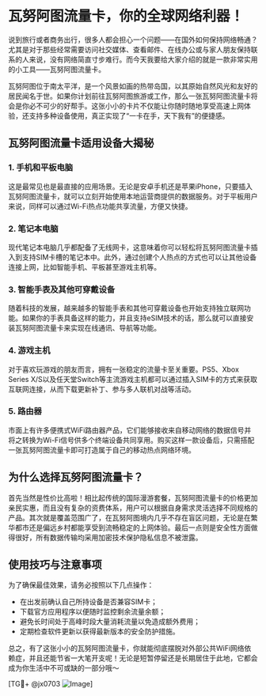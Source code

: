 # 瓦努阿图流量卡，你的全球网络利器！

说到旅行或者商务出行，很多人都会担心一个问题——在国外如何保持网络畅通？尤其是对于那些经常需要访问社交媒体、查看邮件、在线办公或与家人朋友保持联系的人来说，没有网络简直寸步难行。而今天我要给大家介绍的就是一款非常实用的小工具——瓦努阿图流量卡。

瓦努阿图位于南太平洋，是一个风景如画的热带岛国，以其原始自然风光和友好的居民闻名于世。如果你计划前往瓦努阿图旅游或工作，那么一张瓦努阿图流量卡将会是你必不可少的好帮手。这张小小的卡片不仅能让你随时随地享受高速上网体验，还支持多种设备使用，真正实现了“一卡在手，天下我有”的便捷感。

## 瓦努阿图流量卡适用设备大揭秘

### 1. 手机和平板电脑
这是最常见也是最直接的应用场景。无论是安卓手机还是苹果iPhone，只要插入瓦努阿图流量卡，就可以立刻开始使用本地运营商提供的数据服务。对于平板用户来说，同样可以通过Wi-Fi热点功能共享流量，方便又快捷。

### 2. 笔记本电脑
现代笔记本电脑几乎都配备了无线网卡，这意味着你可以轻松将瓦努阿图流量卡插入到支持SIM卡槽的笔记本中。此外，通过创建个人热点的方式也可以让其他设备连接上网，比如智能手机、平板甚至游戏主机等。

### 3. 智能手表及其他可穿戴设备
随着科技的发展，越来越多的智能手表和其他可穿戴设备也开始支持独立联网功能。如果你的手表具备这样的能力，并且支持eSIM技术的话，那么就可以直接安装瓦努阿图流量卡来实现在线通讯、导航等功能。

### 4. 游戏主机
对于喜欢玩游戏的朋友而言，拥有一张稳定的流量卡至关重要。PS5、Xbox Series X/S以及任天堂Switch等主流游戏主机都可以通过插入SIM卡的方式来获取互联网连接，从而下载更新补丁、参与多人联机对战等活动。

### 5. 路由器
市面上有许多便携式WiFi路由器产品，它们能够接收来自移动网络的数据信号并将之转换为Wi-Fi信号供多个终端设备共同享用。购买这样一款设备后，只需搭配一张瓦努阿图流量卡即可打造属于自己的移动热点网络环境。

## 为什么选择瓦努阿图流量卡？

首先当然是性价比高啦！相比起传统的国际漫游套餐，瓦努阿图流量卡的价格更加亲民实惠，而且没有复杂的资费体系，用户可以根据自身需求灵活选择不同规格的产品。其次就是覆盖范围广了，在瓦努阿图境内几乎不存在盲区问题，无论是在繁华都市还是偏远乡村都能享受到流畅稳定的上网体验。最后一点则是安全性方面做得很好，所有数据传输均采用加密技术保护隐私信息不被泄露。

## 使用技巧与注意事项

为了确保最佳效果，请务必按照以下几点操作：
- 在出发前确认自己所持设备是否兼容SIM卡；
- 下载官方应用程序以便随时监控剩余流量余额；
- 避免长时间处于高峰时段大量消耗流量以免造成额外费用；
- 定期检查软件更新以获得最新版本的安全防护措施。

总之，有了这张小小的瓦努阿图流量卡，你就能彻底摆脱对外部公共WiFi网络依赖症，并且还能节省一大笔开支呢！无论是短暂停留还是长期居住于此地，它都会成为你生活中不可或缺的一部分哦～

[TG💪+ @jx0703 ![Image](https://github.com/user-attachments/assets/dbca1d08-cadb-493c-b0ec-ad6f7a83f270)]